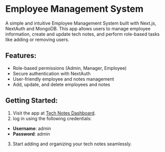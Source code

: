 # Employee Management System

A simple and intuitive Employee Management System built with Next.js, NextAuth and MongoDB. This app allows users to manage employee information, create and update tech notes, and perform role-based tasks like adding or removing users.

## Features:
- Role-based permissions (Admin, Manager, Employee)
- Secure authentication with NextAuth
- User-friendly employee and notes management
- Add, update, and delete employees and notes

## Getting Started:
1. Visit the app at [Tech Notes Dashboard](https://tech-notes-dashboard.netlify.app).
2. log in using the following credentials:
- **Username**: admin
- **Password**: admin
3. Start adding and organizing your tech notes seamlessly.
